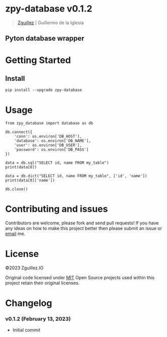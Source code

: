 # zpy-database v0.1.2

> [Zguillez](https://zguillez.io) | Guillermo de la Iglesia

## Pyton database wrapper

# Getting Started

## Install

```
pip install --upgrade zpy-database
```

# Usage

```
from zpy_database import database as db

db.connect({
    'conn': os.environ['DB_HOST'],
    'database': os.environ['DB_NAME'],
    'user': os.environ['DB_USER'],
    'password': os.environ['DB_PASS']
})
```

```
data = db.sql("SELECT id, name FROM my_table")
print(data[0])
```

```
data = db.dict("SELECT id, name FROM my_table", ['id', 'name'])
print(data[0]['name'])
```

```
db.close()
```

# Contributing and issues

Contributors are welcome, please fork and send pull requests! If you have any ideas on how to make this project better
then please submit an issue or [email](mailto:guillermo@delaiglesia.email) me.

# License

©2023 Zguillez.IO

Original code licensed under [MIT](https://en.wikipedia.org/wiki/MIT_License) Open Source projects used within this
project retain their original licenses.

# Changelog

### v0.1.2 (February 13, 2023)

* Initial commit
